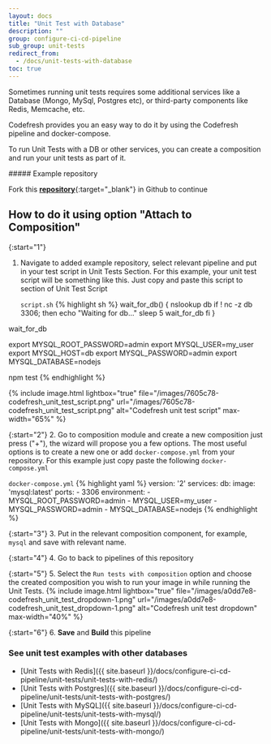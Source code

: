 ```yaml
---
layout: docs
title: "Unit Test with Database"
description: ""
group: configure-ci-cd-pipeline
sub_group: unit-tests
redirect_from:
  - /docs/unit-tests-with-database
toc: true
---
```

Sometimes running unit tests requires some additional services like a Database (Mongo, MySql, Postgres etc), or third-party components like Redis, Memcache, etc.

Codefresh provides you an easy way to do it by using the Codefresh pipeline and docker-compose.

To run Unit Tests with a DB or other services, you can create a composition and run your unit tests as part of it.
 
<div class="bd-callout bd-callout-info" markdown="1">
##### Example repository

Fork this [__repository__](https://github.com/codefreshdemo/cf-example-unit-tests-with-composition){:target="_blank"} in Github to continue
</div>

## How to do it using option \"Attach to Composition\"

{:start="1"}
1. Navigate to added example repository, select relevant pipeline and put in your test script in Unit Tests Section. For this example, your unit test script will be something like this. Just copy and paste this script to section of Unit Test Script

    `script.sh`
  {% highlight sh %}
  wait_for_db() {
    nslookup db
    if ! nc -z db 3306; then
      echo "Waiting for db..."
      sleep 5
      wait_for_db
    fi
  }
  
  wait_for_db
  
  export MYSQL_ROOT_PASSWORD=admin
  export MYSQL_USER=my_user
  export MYSQL_HOST=db
  export MYSQL_PASSWORD=admin
  export MYSQL_DATABASE=nodejs
  
  npm test
  {% endhighlight %} 

  {% include image.html lightbox="true" file="/images/7605c78-codefresh_unit_test_script.png" url="/images/7605c78-codefresh_unit_test_script.png" alt="Codefresh unit test script" max-width="65%" %}

{:start="2"}
2. Go to composition module and create a new composition just press ("+"), the wizard will propose you a few options. The most useful options is to create a new one or add `docker-compose.yml` from your repository. For this example just copy paste the following `docker-compose.yml`

  `docker-compose.yml`
{% highlight yaml %}
version: '2'
services:
  db:
    image: 'mysql:latest'
    ports:
      - 3306
    environment:
      - MYSQL_ROOT_PASSWORD=admin
      - MYSQL_USER=my_user
      - MYSQL_PASSWORD=admin
      - MYSQL_DATABASE=nodejs
{% endhighlight %}

{:start="3"}
3. Put in the relevant composition component, for example, `mysql` and save with relevant name.

{:start="4"}
4. Go to back to pipelines of this repository

{:start="5"}
5. Select the `Run tests with composition` option and choose the created composition you wish to run your image in while running the Unit Tests.
{% include image.html lightbox="true" file="/images/a0dd7e8-codefresh_unit_test_dropdown-1.png" url="/images/a0dd7e8-codefresh_unit_test_dropdown-1.png" alt="Codefresh unit test dropdown" max-width="40%" %}

{:start="6"}
6. __Save__ and __Build__ this pipeline

### See unit test examples with other databases
- [Unit Tests with Redis]({{ site.baseurl }}/docs/configure-ci-cd-pipeline/unit-tests/unit-tests-with-redis/) 
- [Unit Tests with Postgres]({{ site.baseurl }}/docs/configure-ci-cd-pipeline/unit-tests/unit-tests-with-postgres/)
- [Unit Tests with MySQL]({{ site.baseurl }}/docs/configure-ci-cd-pipeline/unit-tests/unit-tests-with-mysql/)
- [Unit Tests with Mongo]({{ site.baseurl }}/docs/configure-ci-cd-pipeline/unit-tests/unit-tests-with-mongo/)
